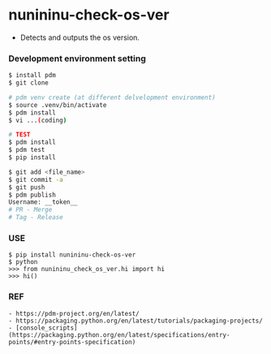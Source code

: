 # nunininu-check-os-ver
 - Detects and outputs the os version. 
 
### Development environment setting
```bash
$ install pdm
$ git clone

# pdm venv create (at different delvelopment environment)
$ source .venv/bin/activate
$ pdm install
$ vi ...(coding)

# TEST
$ pdm install
$ pdm test
$ pip install

$ git add <file_name>
$ git commit -a
$ git push
$ pdm publish
Username: __token__
# PR - Merge
# Tag - Release
```

### USE
``` 
$ pip install nunininu-check-os-ver
$ python
>>> from nunininu_check_os_ver.hi import hi
>>> hi()
```

### REF
```
- https://pdm-project.org/en/latest/
- https://packaging.python.org/en/latest/tutorials/packaging-projects/
- [console_scripts](https://packaging.python.org/en/latest/specifications/entry-points/#entry-points-specification)
```

